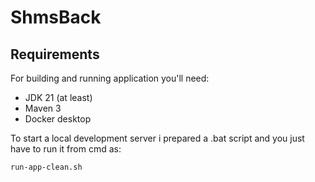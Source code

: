 # ShmsBack

## Requirements
For building and running application you'll need:
- JDK 21 (at least)
- Maven 3
- Docker desktop

To start a local development server i prepared a .bat script and you just have to run it from cmd as:
```cmd
run-app-clean.sh
```
